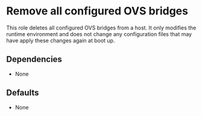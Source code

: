 # Remove all configured OVS bridges
This role deletes all configured OVS bridges from a host. 
It only modifies the runtime environment and does not change any configuration files that may have apply these changes again at boot up.

## Dependencies
* None

## Defaults
* None


